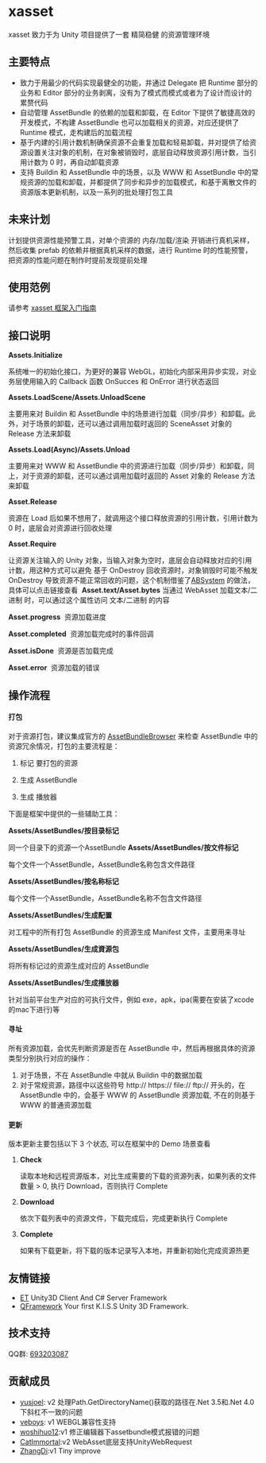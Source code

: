 # xasset
xasset 致力于为 Unity 项目提供了一套 精简稳健 的资源管理环境

## 主要特点
- 致力于用最少的代码实现最健全的功能，并通过 Delegate 把 Runtime 部分的业务和 Editor 部分的业务剥离，没有为了模式而模式或者为了设计而设计的累赘代码
- 自动管理 AssetBundle 的依赖的加载和卸载，在 Editor 下提供了敏捷高效的开发模式，不构建 AssetBundle 也可以加载相关的资源，对应还提供了 Runtime 模式，走构建后的加载流程
- 基于内建的引用计数机制确保资源不会重复加载和轻易卸载，并对提供了给资源设置关注对象的机制，在对象被销毁时，底层自动释放资源引用计数，当引用计数为 0 时，再自动卸载资源
- 支持 Buildin 和 AssetBundle 中的场景，以及 WWW 和 AssetBundle 中的常规资源的加载和卸载，并都提供了同步和异步的加载模式，和基于离散文件的资源版本更新机制，以及一系列的批处理打包工具 

## 未来计划
计划提供资源性能预警工具，对单个资源的 内存/加载/渲染 开销进行真机采样，然后收集 prefab 的依赖并根据真机采样的数据，进行 Runtime 时的性能预警，把资源的性能问题在制作时提前发现提前处理

## 使用范例
请参考 [xasset 框架入门指南](https://zhuanlan.zhihu.com/p/69410498)

## 接口说明
**Assets.Initialize** 

系统唯一的初始化接口，为更好的兼容 WebGL，初始化内部采用异步实现，对业务层使用输入的 Callback 函数 OnSucces 和 OnError 进行状态返回

**Assets.LoadScene/Assets.UnloadScene**

主要用来对 Buildin 和 AssetBundle 中的场景进行加载（同步/异步）和卸载。此外，对于场景的卸载，还可以通过调用加载时返回的 SceneAsset 对象的 Release 方法来卸载

**Assets.Load(Async)/Assets.Unload**

主要用来对 WWW 和 AssetBundle 中的资源进行加载（同步/异步）和卸载，同上，对于资源的卸载，还可以通过调用加载时返回的 Asset 对象的 Release 方法来卸载

**Asset.Release**

资源在 Load 后如果不想用了，就调用这个接口释放资源的引用计数，引用计数为 0 时，底层会对资源进行回收处理

**Asset.Require**

让资源关注输入的 Unity 对象，当输入对象为空时，底层会自动释放对应的引用计数，用这种方式可以避免 基于 OnDestroy 回收资源时，对象销毁时可能不触发 OnDestroy 导致资源不能正常回收的问题，这个机制借鉴了[ABSystem](https://github.com/tangzx/ABSystem) 的做法，具体可以点击链接查看 
​ 
**Asset.text/Asset.bytes**
​ 
当通过 WebAsset 加载文本/二进制 时，可以通过这个属性访问 文本/二进制 的内容

**Asset.progress**
​ 
资源加载进度

**Asset.completed**
​ 
资源加载完成时的事件回调

**Asset.isDone**
​ 
资源是否加载完成

**Asset.error**
​ 
资源加载的错误

## 操作流程
#### 打包
对于资源打包，建议集成官方的 [AssetBundleBrowser](https://github.com/Unity-Technologies/AssetBundles-Browser ) 来检查 AssetBundle 中的资源冗余情况，打包的主要流程是：

1. 标记 要打包的资源

2. 生成 AssetBundle

3. 生成 播放器

下面是框架中提供的一些辅助工具：

**Assets/AssetBundles/按目录标记**

同一个目录下的资源一个AssetBundle 
​ 
**Assets/AssetBundles/按文件标记**

每个文件一个AssetBundle，AssetBundle名称包含文件路径 

**Assets/AssetBundles/按名称标记**

每个文件一个AssetBundle，AssetBundle名称不包含文件路径

**Assets/AssetBundles/生成配置**

对工程中的所有打包 AssetBundle 的资源生成 Manifest 文件，主要用来寻址

**Assets/AssetBundles/生成資源包**

将所有标记过的资源生成对应的 AssetBundle

**Assets/AssetBundles/生成播放器**

针对当前平台生产对应的可执行文件，例如 exe，apk，ipa(需要在安装了xcode的mac下进行)等 

#### 寻址
所有资源加载，会优先判断资源是否在 AssetBundle 中，然后再根据具体的资源类型分别执行对应的操作： 
1. 对于场景，不在 AssetBundle 中就从 Buildin 中的数据加载    
2. 对于常规资源，路径中以这些符号 http:// https:// file:// ftp:// 开头的，在AssetBundle 中的，会基于 WWW 的 AssetBundle 资源加载, 不在的则基于 WWW 的普通资源加载

#### 更新
版本更新主要包括以下 3 个状态, 可以在框架中的 Demo 场景查看
1. **Check** 

    读取本地和远程资源版本，对比生成需要的下载的资源列表，如果列表的文件数量 > 0, 执行 Download，否则执行 Complete

2. **Download**

    依次下载列表中的资源文件，下载完成后，完成更新执行 Complete

3. **Complete**

    如果有下载更新，将下载的版本记录写入本地，并重新初始化完成资源热更

## 友情链接
 - [ET](https://github.com/egametang/ET) Unity3D Client And C# Server Framework
 - [QFramework](https://github.com/liangxiegame/QFramework) Your first K.I.S.S Unity 3D Framework.

## 技术支持 
QQ群: [693203087](https://jq.qq.com/?_wv=1027&k=5DyV09a) 

## 贡献成员
- [yusjoel](https://github.com/yusjoel): v2 处理Path.GetDirectoryName()获取的路径在.Net 3.5和.Net 4.0下斜杠不一致的问题
- [veboys](https://github.com/veboys): v1 WEBGL兼容性支持 
- [woshihuo12](https://github.com/woshihuo12):v1 修正编辑器下assetbundle模式报错的问题
- [CatImmortal](https://github.com/CatImmortal):v2 WebAsset底层支持UnityWebRequest 
- [ZhangDi](https://github.com/ZhangDi2018):v1 Tiny improve
